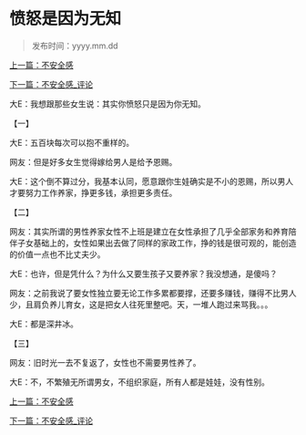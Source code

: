 # 愤怒是因为无知
>
> 发布时间：yyyy.mm.dd

[上一篇：不安全感](/marriage/article13)

[下一篇：不安全感_评论](/marriage/article15)

大E：我想跟那些女生说：其实你愤怒只是因为你无知。 

【一】 

大E：五百块每次可以抱不重样的。

网友：但是好多女生觉得嫁给男人是给予恩赐。 

大E：这个倒不算过分，我基本认同，愿意跟你生娃确实是不小的恩赐，所以男人才要努力工作养家，挣更多钱，承担更多责任。 

【二】 

网友：其实所谓的男性养家女性不上班是建立在女性承担了几乎全部家务和养育陪伴子女基础上的，女性如果出去做了同样的家政工作，挣的钱是很可观的，能创造的价值一点也不比丈夫少。 

大E：也许，但是凭什么？为什么又要生孩子又要养家？我没想通，是傻吗？ 

网友：之前我说了要女性独立要无论工作多累都要撑，还要多赚钱，赚得不比男人少，且肩负养儿育女，这是把女人往死里整吧。天，一堆人跑过来骂我。。。 

大E：都是深井冰。 

【三】 

网友：旧时光一去不复返了，女性也不需要男性养了。 

大E：不，不繁殖无所谓男女，不组织家庭，所有人都是娃娃，没有性别。

[上一篇：不安全感](/marriage/article13)

[下一篇：不安全感_评论](/marriage/article15)